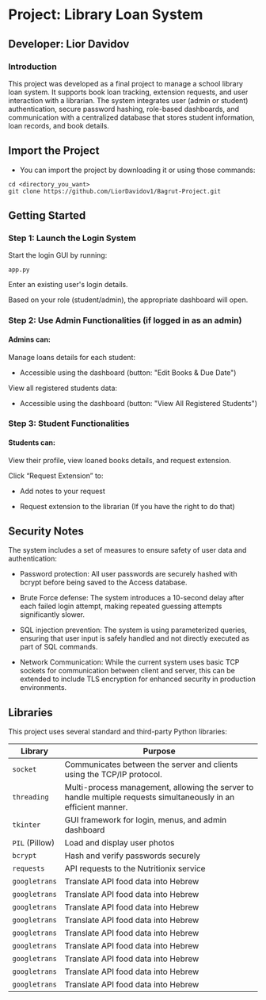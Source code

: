 # Project: Library Loan System

## Developer: Lior Davidov

### Introduction

This project was developed as a final project to manage a school library loan system. It supports book loan tracking, extension requests, and user interaction with a librarian. The system integrates user (admin or student) authentication, secure password hashing, role-based dashboards, and communication with a centralized database that stores student information, loan records, and book details.

## Import the Project

- You can import the project by downloading it or using those commands:
```
cd <directory_you_want>
git clone https://github.com/LiorDavidov1/Bagrut-Project.git
```

## Getting Started

### Step 1: Launch the Login System

Start the login GUI by running:
```
app.py
```
Enter an existing user's login details.

Based on your role (student/admin), the appropriate dashboard will open.

### Step 2: Use Admin Functionalities (if logged in as an admin)

#### Admins can:

Manage loans details for each student:

- Accessible using the dashboard (button: "Edit Books & Due Date")

View all registered students data:

- Accessible using the dashboard (button: "View All Registered Students")

### Step 3: Student Functionalities

#### Students can:

View their profile, view loaned books details, and request extension.

Click “Request Extension” to:

- Add notes to your request

- Request extension to the librarian (If you have the right to do that)

## Security Notes

The system includes a set of measures to ensure safety of user data and authentication:

- Password protection: All user passwords are securely hashed with bcrypt before being saved to the Access database.

- Brute Force defense: The system introduces a 10-second delay after each failed login attempt, making repeated guessing attempts significantly slower.

- SQL injection prevention: The system is using parameterized queries, ensuring that user input is safely handled and not directly executed as part of SQL commands.

- Network Communication: While the current system uses basic TCP sockets for communication between client and server, this can be extended to include TLS encryption for enhanced security in production environments.

## Libraries

This project uses several standard and third-party Python libraries:

| Library        | Purpose                                                                            |
|----------------|------------------------------------------------------------------------------------|
| `socket`       | Communicates between the server and clients using the TCP/IP protocol.     |
| `threading`       | Multi-process management, allowing the server to handle multiple requests simultaneously in an efficient manner.                     |
| `tkinter`      | GUI framework for login, menus, and admin dashboard     |
| `PIL` (Pillow) | Load and display user photos                            |
| `bcrypt`       | Hash and verify passwords securely                      |
| `requests`     | API requests to the Nutritionix service                 |
| `googletrans`  | Translate API food data into Hebrew                     |
| `googletrans`  | Translate API food data into Hebrew                     |
| `googletrans`  | Translate API food data into Hebrew                     |
| `googletrans`  | Translate API food data into Hebrew                     |
| `googletrans`  | Translate API food data into Hebrew                     |
| `googletrans`  | Translate API food data into Hebrew                     |
| `googletrans`  | Translate API food data into Hebrew                     |
| `googletrans`  | Translate API food data into Hebrew                     |
| `googletrans`  | Translate API food data into Hebrew                     |


